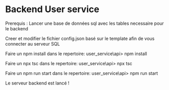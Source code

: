 # Backend User service

Prerequis : Lancer une base de données sql avec les tables necessaire pour le backend

Creer et modifier le fichier config.json basé sur le template afin de vous connecter au serveur SQL

Faire un npm install dans le repertoire: user_service\api> npm install

Faire un npx tsc dans le repertoire: user_service\api> npx tsc

Faire un npm run start dans le repertoire: user_service\api> npm run start

Le serveur backend est lancé !